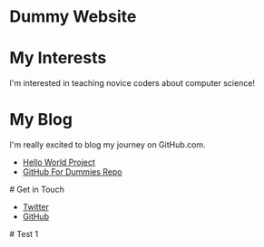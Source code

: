# Dummy Website
# My Interests
I'm interested in teaching novice coders about computer science!
# My Blog
I'm really excited to blog my journey on GitHub.com.
<ul>
<li><a href="https://sarah-wecan.github.io/HelloWorld/">Hello
World Project</a></li>
<li><a href="https://github.com/thewecanzone/
GitHubForDummiesReaders">GitHub For Dummies Repo</a></li>
</ul>
# Get in Touch
<ul>
<li><a href="https://twitter.com/{{ site.twitter_username
}}">Twitter</a></li>
<li><a href="https://github.com/{{ site.github_username
}}">GitHub</a></li>
</ul>
# Test 1
